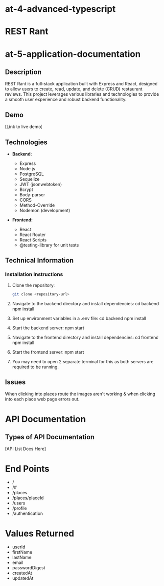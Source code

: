 # at-4-advanced-typescript

# REST Rant

# at-5-application-documentation

## Description
REST Rant is a full-stack application built with Express and React, designed to allow users to create, read, update, and delete (CRUD) restaurant reviews. This project leverages various libraries and technologies to provide a smooth user experience and robust backend functionality.

## Demo
[Link to live demo]

## Technologies
- **Backend:**
  - Express
  - Node.js
  - PostgreSQL
  - Sequelize
  - JWT (jsonwebtoken)
  - Bcrypt
  - Body-parser
  - CORS
  - Method-Override
  - Nodemon (development)

- **Frontend:**
  - React
  - React Router
  - React Scripts
  - @testing-library for unit tests

## Technical Information

### Installation Instructions
1. Clone the repository:
   ```bash
   git clone <repository-url>

2. Navigate to the backend directory and install dependencies:
    cd backend
    npm install

3. Set up environment variables in a .env file:
    cd backend
npm install

4. Start the backend server:
    npm start

5. Navigate to the frontend directory and install dependencies:
    cd frontend
    npm install

6. Start the frontend server:
    npm start

7. You may need to open 2 separate terminal for this as both servers are required to be running.

## Issues

When clicking into places route the images aren't working & when clicking into each place web page errors out.

# API Documentation

## Types of API Documentation

[API List Docs Here]

# End Points 

*   /
*   /#
*   /places
*   /places/placeId
*   /users
*   /profile
*   /authentication

# Values Returned 

*  userId
*  firstName
*  lastName
*  email
*  passwordDigest
*  createdAt
*  updatedAt